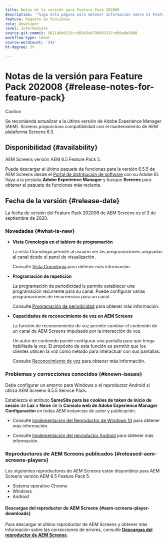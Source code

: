 ```yaml
---
title: Notas de la versión para Feature Pack 202008
description: '"Siga esta página para obtener información sobre el Feature Pack 202008 de AEM Screens publicado el 3 de septiembre de 2020".'
feature: Paquete de funciones
role: Developer
level: Intermediate
source-git-commit: 4611dd40153ccd09d3a0796093157cd09a8e5b80
workflow-type: tm+mt
source-wordcount: '341'
ht-degree: 3%

---
```



# Notas de la versión para Feature Pack 202008 {#release-notes-for-feature-pack}

>[!CAUTION]
>
>Se recomienda actualizar a la última versión de Adobe Experience Manager (AEM). Screens proporciona compatibilidad con el mantenimiento de AEM plataforma Screens 6.3.

## Disponibilidad {#availability}

AEM Screens versión AEM 6.5 Feature Pack 5.

Puede descargar el último paquete de funciones para la versión 6.5.5 de AEM Screens desde el [Portal de distribución de software](https://experience.adobe.com/#/downloads/content/software-distribution/en/aem.html) con su Adobe ID. Vaya a la pestaña **Adobe Experience Manager** y busque **Screens** para obtener el paquete de funciones más reciente.

## Fecha de la versión {#release-date}

La fecha de versión del Feature Pack 202008 de AEM Screens es el 3 de septiembre de 2020.

### Novedades {#what-is-new}

* **Vista Cronología en el tablero de programación**

   La vista Cronología permite al usuario ver las programaciones asignadas al canal desde el panel de visualización.

   Consulte [Vista Cronología](/help/user-guide/channel-assignment-latest-fp.md#timeline-view) para obtener más información.

* **Programación de repetición**

   La programación de periodicidad le permite establecer una programación recurrente para su canal. Puede configurar varias programaciones de recurrencias para un canal.

   Consulte [Programación de periodicidad](/help/user-guide/channel-assignment-latest-fp.md#recurrence-schedule) para obtener más información.

* **Capacidades de reconocimiento de voz en AEM Screens**

   La función de reconocimiento de voz permite cambiar el contenido de un canal de AEM Screens impulsado por la interacción de voz.

   Un autor de contenido puede configurar una pantalla para que tenga habilitada la voz. El propósito de esta función es permitir que los clientes utilicen la voz como método para interactuar con sus pantallas.

   Consulte [Reconocimiento de voz](voice-recognition.md) para obtener más información.

### Problemas y correcciones conocidos {#known-issues}

Debe configurar un entorno para Windows o el reproductor Android si utiliza AEM Screens 6.5.5 Service Pack.

Establezca el atributo **SameSite para las cookies de token de inicio de sesión** de **Lax** a **None** de la **Consola web de Adobe Experience Manager
Configuración** en todas AEM instancias de autor y publicación.

* Consulte [Implementación del Reproductor de Windows 10](implementing-windows-player.md#fp-environment-setup) para obtener más información.

* Consulte [Implementación del reproductor Android](implementing-android-player.md#fp-environment-setup) para obtener más información.

### Reproductores de AEM Screens publicados {#released-aem-screens-players}

Los siguientes reproductores de AEM Screens están disponibles para AEM Screens versión AEM 6.5 Feature Pack 5.

* Sistema operativo Chrome
* Windows
* Android

#### Descargas del reproductor de AEM Screens {#aem-screens-player-downloads}

Para descargar el último reproductor de AEM Screens y obtener más información sobre las correcciones de errores, consulte **[Descargas del reproductor de AEM Screens](https://download.macromedia.com/screens/index.html)**.
